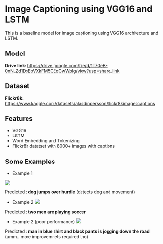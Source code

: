 
# Image Captioning using VGG16 and LSTM

This is a baseline model for image captioning using VGG16 architecture and LSTM.


## Model

**Drive link:** https://drive.google.com/file/d/1T70eB-0nN_Zd1DsEbVXkFM5CEqCwWpIg/view?usp=share_link

## Dataset
**Flickr8k:** https://www.kaggle.com/datasets/aladdinpersson/flickr8kimagescaptions

## Features

- VGG16
- LSTM
- Word Embedding and Tokenizing
- Flickr8k datatset with 8000+ images with captions



## Some Examples

- Example 1

![](https://images.squarespace-cdn.com/content/v1/5ebb0ca06dde6c0448082d3d/1597551632467-WIXIRTQOEE9Y5BK93R4Y/two-puppies-starting-to-play.jpg)

Predicted : **dog jumps over hurdle** (detects dog and movement)

- Example 2
![](https://cdn.ndtv.com/tech/gadgets/fifa_16_freekick_EA.jpg)

Predicted : **two men are playing soccer**
- Example 2 (poor performance)
![](https://www.outlookindia.com/outlooktraveller/public/uploads/articles/explore/driving-holiday.jpg)

Predicted : **man in blue shirt and black pants is jogging down the road** (umm...more improvemnets required tho)
